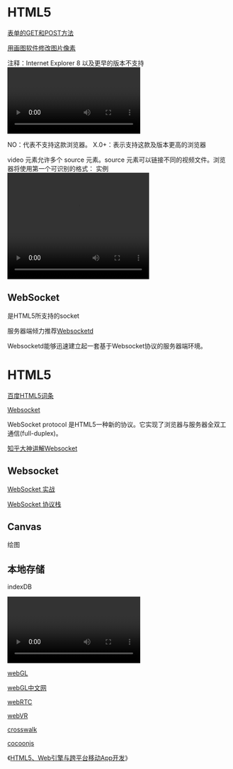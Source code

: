 # HTML5

[表单的GET和POST方法](http://blog.csdn.net/wzwenhuan/article/details/7803510)

[用画图软件修改图片像素](http://jingyan.baidu.com/article/cdddd41c59463653cb00e1d4.html)

注释：Internet Explorer 8 以及更早的版本不支持 <video> 标签。
格式      IE     Firefox      Opera      Chrome        Safari
Ogg     No      3.5+         10.5+      5.0+          No
MPEG4  9.0+      No       No        5.0+          3.0+
WebM    No      4.0+         10.6+      6.0+          No
 
NO：代表不支持这款浏览器。
X.0+：表示支持这款及版本更高的浏览器



video 元素允许多个 source 元素。source 元素可以链接不同的视频文件。浏览器将使用第一个可识别的格式：
实例
    <video width="320" height="240" controls="controls">
        <source src="movie.ogg" type="video/ogg">
        <source src="movie.mp4" type="video/mp4">
        Your browser does not support the video tag.
    </video>



## WebSocket

是HTML5所支持的socket

服务器端倾力推荐[Websocketd](https://github.com/joewalnes/websocketd)

Websocketd能够迅速建立起一套基于Websocket协议的服务器端环境。

# HTML5

[百度HTML5词条](http://baike.baidu.com/link?url=7pWX2zHi6a8DvRxhsrrQxZyeYDI6D-5QL8pOqKPQTSNk-sTwCMAc9mkAo1wisMnM_AFX8jw_n24aDI3sUNJyi_#2_1)

[Websocket](http://baike.baidu.com/link?url=Z6A2FGqDLWzj5fPTtVadpZ4kcVhK6uxw_7vcqN7eRhAC9tpiLmRposL7nhj4XYrxlJTVuk5C--6ydKgtZ-zyH_)

WebSocket protocol 是HTML5一种新的协议。它实现了浏览器与服务器全双工通信(full-duplex)。

[知乎大神讲解Websocket](http://www.zhihu.com/question/20215561)



## Websocket

[WebSocket 实战](http://www.ibm.com/developerworks/cn/java/j-lo-WebSocket/)

[WebSocket 协议栈](http://tools.ietf.org/html/rfc6455?cm_mc_uid=78694715613414449023553&cm_mc_sid_50200000=1453666467)

## Canvas

绘图

## 本地存储

indexDB

<video>标记

<audio> 标记

[webGL]()

[webGL中文网](http://hewebgl.com/)

[webRTC]()

[webVR]()

[crosswalk](https://crosswalk-project.org/)

[cocoonjs](https://www.ludei.com/)

《[HTML5、Web引擎与跨平台移动App开发](http://www.infoq.com/cn/articles/html5-crosswalk/)》
